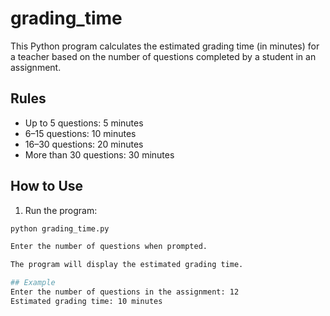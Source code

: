 # grading_time
This Python program calculates the estimated grading time (in minutes) for a teacher based on the number of questions completed by a student in an assignment.
## Rules
- Up to 5 questions: 5 minutes  
- 6–15 questions: 10 minutes  
- 16–30 questions: 20 minutes  
- More than 30 questions: 30 minutes  

## How to Use
1. Run the program:
```bash
python grading_time.py

Enter the number of questions when prompted.

The program will display the estimated grading time.

## Example
Enter the number of questions in the assignment: 12
Estimated grading time: 10 minutes

